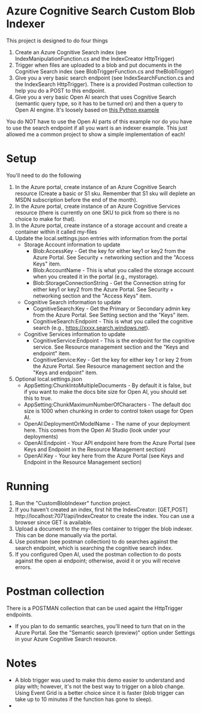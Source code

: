 # Azure Cognitive Search Custom Blob Indexer

This project is designed to do four things
1. Create an Azure Cognitive Search index (see IndexManipulationFunction.cs and the IndexCreator HttpTrigger)
2. Trigger when files are uploaded to a blob and put documents in the Cognitive Search index (see BlobTriggerFunction.cs and theBlobTrigger)
3. Give you a very basic search endpoint (see IndexSearchFunction.cs and the IndexSearch HttpTrigger).  There is a provided Postman collection to help you do a POST to this endpoint.
4. Give you a very basic Open AI search that uses Cognitive Search (semantic query type, so it has to be turned on) and then a query to Open AI engine.  It's loosely based on [this Python example](https://github.com/Azure-Samples/azure-search-openai-demo/blob/main/README.md)

You do NOT have to use the Open AI parts of this example nor do you have to use the search endpoint if all you want is an indexer example.  This just allowed me a common project to show a simple implementation of each!

# Setup
You'll need to do the following
1. In the Azure portal, create instance of an Azure Cognitive Search resource (Create a basic or S1 sku.  Remember that S1 sku will deplete an MSDN subscription before the end of the month).
2. In the Azure portal, create instance of an Azure Cognitive Services resource (there is currently on one SKU to pick from so there is no choice to make for that).
3. In the Azure portal, create instance of a storage account and create a container within it called my-files
4. Update the local.settings.json entries with information from the portal
   - Storage Account information to update
      - Blob:AccessKey - Get the key for either key1 or key2 from the Azure Portal. See Security + networking section and the "Access Keys" item.
      - Blob:AccountName - This is what you called the storage account when you created it in the portal (e.g., mystorage).
      - Blob:StorageConnectionString -  Get the Connection string for either key1 or key2 from the Azure Portal. See Security + networking section and the "Access Keys" item.
   - Cognitive Search information to update
      - CognitiveSearch:Key - Get the Primary or Secondary admin key from the Azure Portal.  See Setting section and the "Keys" item.
      - CognitiveSearch:Endpoint - This is what you called the cognitive search  (e.g., https://xxxx.search.windows.net).
   - Cognitive Services information to update
      - CognitiveService:Endpoint - This is the endpoint for the cognitive service.  See Resource management section and the "Keys and endpoint" item.
      - CognitiveService:Key - Get the key for either key 1 or key 2 from the Azure Portal. See Resource management section and the "Keys and endpoint" item.
5. Optional local.settings.json 
   - AppSetting:ChunkIntoMultipleDocuments - By default it is false, but if you want to make the docs bite size for Open AI, you should set this to true.
   - AppSetting:ChunkMaximumNumberOfCharacters - The default doc size is 1000 when chunking in order to control token usage for Open AI.
   - OpenAI:DeploymentOrModelName - The name of your deployment here.  This comes from the Open AI Studio (look under your deployments)
   - OpenAI:Endpoint - Your API endpoint here from the Azure Portal (see Keys and Endpoint in the Resource Management section)
   - OpenAI:Key - Your key here from the Azure Portal (see Keys and Endpoint in the Resource Management section)

# Running
1. Run the "CustomBlobIndexer" function project.
2. If you haven't created an index, first hit the  IndexCreator: [GET,POST] http://localhost:7071/api/IndexCreator to create the index.  You can use a browser since GET is available.
3. Upload a document to the my-files container to trigger the blob indexer.  This can be done manually via the portal.
4. Use postman (see postman collection) to do searches against the search endpoint, which is searching the cognitive search index.
5. If you configured Open AI, used the postman collection to do posts against the open ai endpoint; otherwise, avoid it or you will receive errors.

# Postman collection
There is a POSTMAN collection that can be used againt the HttpTrigger endpoints.
- If you plan to do semantic searches, you'll need to turn that on in the Azure Portal.  See the "Semantic search (preview)" option under Settings in your Azure Cognitive Search resource.

# Notes
- A blob trigger was used to make this demo easier to understand and play with; however, it's not the best way to trigger on a blob change.  Using Event Grid is a better choice 
  since it is faster (blob trigger can take up to 10 minutes if the function has gone to sleep).
- 

